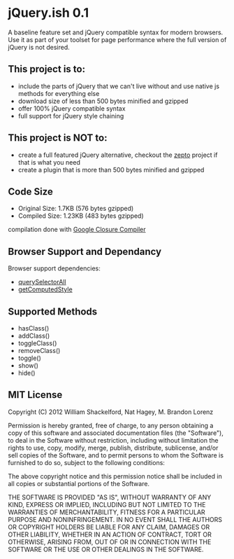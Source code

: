 jQuery.ish 0.1
=========

A baseline feature set and jQuery compatible syntax for modern browsers. Use it as part of your toolset for page performance where the full version of jQuery is not desired.

## This project is to:

- include the parts of jQuery that we can't live without and use native js methods for everything else
- download size of less than 500 bytes minified and gzipped
- offer 100% jQuery compatible syntax
- full support for jQuery style chaining

## This project is NOT to:

- create a full featured jQuery alternative, checkout the [zepto][2] project if that is what you need
- create a plugin that is more than 500 bytes minified and gzipped

## Code Size

- Original Size:  1.7KB (576 bytes gzipped)
- Compiled Size:	1.23KB (483 bytes gzipped)

compilation done with [Google Closure Compiler][4]

## Browser Support and Dependancy

Browser support dependencies:

- [querySelectorAll][1]
- [getComputedStyle][3]

## Supported Methods

- hasClass()
- addClass()
- toggleClass()
- removeClass()
- toggle()
- show()
- hide()

## MIT License

Copyright (C) 2012 William Shackelford, Nat Hagey, M. Brandon Lorenz

Permission is hereby granted, free of charge, to any person obtaining a copy of this software and associated documentation files (the "Software"), to deal in the Software without restriction, including without limitation the rights to use, copy, modify, merge, publish, distribute, sublicense, and/or sell copies of the Software, and to permit persons to whom the Software is furnished to do so, subject to the following conditions:

The above copyright notice and this permission notice shall be included in all copies or substantial portions of the Software.

THE SOFTWARE IS PROVIDED "AS IS", WITHOUT WARRANTY OF ANY KIND, EXPRESS OR IMPLIED, INCLUDING BUT NOT LIMITED TO THE WARRANTIES OF MERCHANTABILITY, FITNESS FOR A PARTICULAR PURPOSE AND NONINFRINGEMENT. IN NO EVENT SHALL THE AUTHORS OR COPYRIGHT HOLDERS BE LIABLE FOR ANY CLAIM, DAMAGES OR OTHER LIABILITY, WHETHER IN AN ACTION OF CONTRACT, TORT OR OTHERWISE, ARISING FROM, OUT OF OR IN CONNECTION WITH THE SOFTWARE OR THE USE OR OTHER DEALINGS IN THE SOFTWARE.


[1]: https://developer.mozilla.org/en/DOM/Document.querySelectorAll#Browser_compatibility
[2]: http://zeptojs.com
[3]: https://developer.mozilla.org/en/DOM/window.getComputedStyle
[4]: http://closure-compiler.appspot.com/home